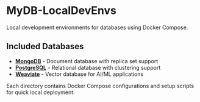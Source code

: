 # MyDB-LocalDevEnvs

Local development environments for databases using Docker Compose.

## Included Databases

- **[MongoDB](./MongoDB/)** - Document database with replica set support
- **[PostgreSQL](./PostgreSQL/)** - Relational database with clustering support
- **[Weaviate](./Weaviate/)** - Vector database for AI/ML applications

Each directory contains Docker Compose configurations and setup scripts for quick local deployment.